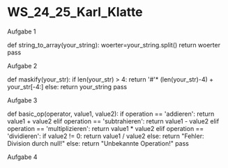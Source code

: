 # WS_24_25_Karl_Klatte

Aufgabe 1

def string_to_array(your_string):
    woerter=your_string.split()
    return woerter
    pass


Aufgabe 2

def maskify(your_str):
    if len(your_str) > 4:
        return '#'* (len(your_str)-4) + your_str[-4:]
    else:
        return your_string
    pass



Aufgabe 3

def basic_op(operator, value1, value2):
    if operation == 'addieren':
        return value1 + value2
    elif operation == 'subtrahieren':
        return value1 - value2
    elif operation == 'multiplizieren':
        return value1 * value2
    elif operation == 'dividieren':
          if value2 != 0:
            return value1 / value2
        else:
            return "Fehler: Division durch null!"
    else:
        return "Unbekannte Operation!"
    pass


  Aufgabe 4
